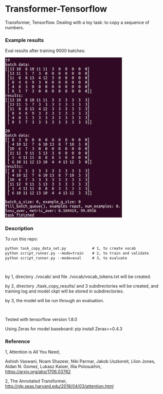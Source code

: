 # Transformer-Tensorflow

Transformer, Tensorflow. Dealing with a toy task: to copy a sequence of numbers.

### Example results

Eval results after training 9000 batches:

<img src="https://github.com/Li-Ming-Fan/transformer-tensorflow/blob/master/aaa_task_copy_result_examples/eval_result.PNG" width="384">


### Description
  
To run this repo:

```
python task_copy_data_set.py            # 1, to create vocab
python script_runner.py --mode=train    # 2, to train and validate
python script_runner.py --mode=eval     # 3, to evaluate
```
  
</br>

by 1, directory ./vocab/ and file ./vocab/vocab_tokens.txt will be created. 
  
by 2, directory ./task_copy_results/ and 3 subdirectories will be created, and training log and model ckpt will be stored in subdirectories.
  
by 3, the model will be run through an evaluation.


</br>

Tested with tensorflow version 1.8.0

Using Zeras for model baseboard: pip install Zeras==0.4.3


### Reference
  
1, Attention is All You Need,

Ashish Vaswani, Noam Shazeer, Niki Parmar, Jakob Uszkoreit, Llion Jones, Aidan N. Gomez, Lukasz Kaiser, Illia Polosukhin, https://arxiv.org/abs/1706.03762

2, The Annotated Transformer, http://nlp.seas.harvard.edu/2018/04/03/attention.html



